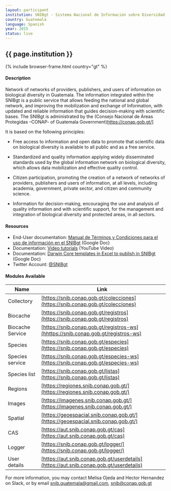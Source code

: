 ```yaml
---
layout: participant
institution: SNIBgt - Sistema Nacional de Información sobre Diversidad Biológica de Guatemala
country: Guatemala
language: Spanish
year: 2015
status: live
---
```


## {{ page.institution }}

{% include browser-frame.html country="gt" %}

#### Description 

Network of networks of providers, publishers, and users of information on biological diversity in Guatemala. The information integrated within the SNIBgt is a public service that allows feeding the national and global network, and improving the mobilization and exchange of Information, with updated and reliable information that guides decision-making with scientific bases. The SNIBgt is administrated by the (Consejo Nacional de Áreas Protegidas –CONAP- of Guatemala Government)https://conap.gob.gt/]

It is based on the following principles:

-	Free access to information and open data to promote that scientific data on biological diversity is available to all public and as a free service.

-	Standardized and quality information applying widely disseminated standards used by the global information network on biological diversity, which allows data mobilization and effective quality control.

-	Citizen participation, promoting the creation of a network of networks of providers, publishers and users of information, at all levels, including academia, government, private sector, and citizen and community science.

-	Information for decision-making, encouraging the use and analysis of quality information and with scientific support, for the management and integration of biological diversity and protected areas, in all sectors.

#### Resources

- End-User documentation: [Manual de Términos y Condiciones para el uso de información en el SNIBgt](https://drive.google.com/file/d/15alLzwXrIGv6TXn6dfT-msybymIp1mRo/view?usp=sharing) (Google Doc)
- Documentation: [Video tutorials](https://www.youtube.com/channel/UCJEdErXjSqEhKAbgr-qmUUw) (YouTube Video)
- Documentation: [Darwin Core templates in Excel to publish in SNIBgt](https://drive.google.com/drive/folders/1qKV2a3CJY341fDEV3y9OI8ojC2NOXheM?usp=sharing)  (Google Doc)
- Twitter Account: [@SNIBgt](https://twitter.com/SNIBgt) 


#### Modules Available 

| Name             | Link                                                                                   |
|------------------|----------------------------------------------------------------------------------------|
| Collectory       | [https://snib.conap.gob.gt/colecciones](https://snib.conap.gob.gt/colecciones)         |
| Biocache         | [https://snib.conap.gob.gt/registros](https://snib.conap.gob.gt/registros)             |
| Biocache Service | [https://snib.conap.gob.gt/registros-ws](hhttps://snib.conap.gob.gt/registros-ws)      |
| Species          | [https://snib.conap.gob.gt/especies](https://snib.conap.gob.gt/especies)               |
| Species service  | [https://snib.conap.gob.gt/especies-ws](https://snib.conap.gob.gt/especies-ws)         |
| Species list     | [https://snib.conap.gob.gt/listas](https://snib.conap.gob.gt/listas)                   |
| Regions          | [https://regiones.snib.conap.gob.gt/](https://regiones.snib.conap.gob.gt/)             |
| Images           | [https://imagenes.snib.conap.gob.gt/](https://imagenes.snib.conap.gob.gt/)             |
| Spatial          | [https://geoespacial.snib.conap.gob.gt/](https://geoespacial.snib.conap.gob.gt/)       |
| CAS              | [https://aut.snib.conap.gob.gt/cas](https://aut.snib.conap.gob.gt/cas)                 |
| Logger           | [https://snib.conap.gob.gt/logger/](https://snib.conap.gob.gt/logger/)                 |
| User details     | [https://aut.snib.conap.gob.gt/userdetails](https://aut.snib.conap.gob.gt/userdetails) |


For more information, you may contact Melisa Ojeda and Hector Hernandez on Slack, or by email snib.guatemala@gmail.com, snib@conap.gob.gt 

